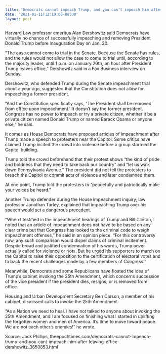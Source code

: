 ```yaml
---
title: 'Democrats cannot impeach Trump, and you can’t impeach him after leaving office: Dershowitz'
date: '2021-01-11T12:19:00-08:00'
layout: post
---
```


Harvard Law professor emeritus Alan Dershowitz said Democrats have virtually no chance of successfully impeaching and removing President Donald Trump before Inauguration Day on Jan. 20.

“The case cannot come to trial in the Senate. Because the Senate has rules, and the rules would not allow the case to come to trial until, according to the majority leader, until 1 p.m. on January 20th, an hour after President Trump leaves office,” Dershowitz said in a Fox Business interview on Sunday.

Dershowitz, who defended Trump during the Senate impeachment trial about a year ago, suggested that the Constitution does not allow for impeaching a former president.

“And the Constitution specifically says, ‘The President shall be removed from office upon impeachment.’ It doesn’t say the former president. Congress has no power to impeach or try a private citizen, whether it be a private citizen named Donald Trump or named Barack Obama or anyone else,” he said.

It comes as House Democrats have proposed articles of impeachment after Trump made a speech to protesters near the Capitol. Some critics have claimed Trump incited the crowd into violence before a group stormed the Capitol building.

Trump told the crowd beforehand that their protest shows “the kind of pride and boldness that they need to take back our country” and “let us walk down Pennsylvania Avenue.” The president did not tell the protesters to breach the Capitol or commit acts of violence and later condemned them.

At one point, Trump told the protesters to “peacefully and patriotically make your voices be heard.”

Another Trump defender during the House impeachment inquiry, law professor Jonathan Turley, explained that impeaching Trump over his speech would set a dangerous precedent.

“When I testified in the impeachment hearings of Trump and Bill Clinton, I noted that an article of impeachment does not have to be based on any clear crime but that Congress has looked to the criminal code to weigh impeachment offenses,” he said in an opinion piece. “For this controversy now, any such comparison would dispel claims of criminal incitement. Despite broad and justified condemnation of his words, Trump never actually called for violence or riots. But he urged his supporters to march on the Capitol to raise their opposition to the certification of electoral votes and to back the recent challenges made by a few members of Congress.”

Meanwhile, Democrats and some Republicans have floated the idea of Trump’s cabinet invoking the 25th Amendment, which concerns succession of the vice president if the president dies, resigns, or is removed from office.

Housing and Urban Development Secretary Ben Carson, a member of his cabinet, dismissed calls to invoke the 25th Amendment.

“As a Nation we need to heal. I have not talked to anyone about invoking the 25th Amendment, and I am focused on finishing what I started in uplifting the forgotten women and men of America. It’s time to move toward peace. We are not each other’s enemies!” he wrote.

Source: Jack Phillips, theepochtimes.com/democrats-cannot-impeach-trump-and-you-cant-impeach-him-after-leaving-office-dershowitz\_3650853.html